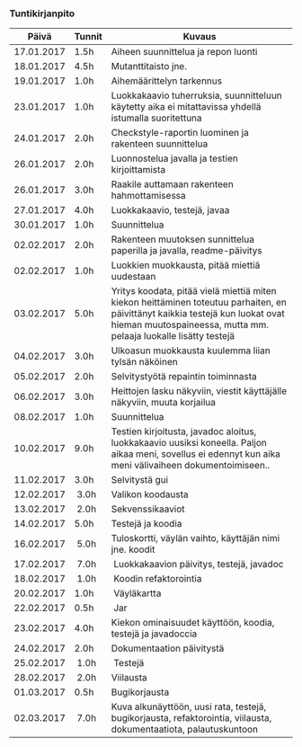### Tuntikirjanpito
Päivä | Tunnit | Kuvaus
--------------- | ----- | ------
17.01.2017 | 1.5h | Aiheen suunnittelua ja repon luonti
18.01.2017 | 4.5h | Mutanttitaisto jne.
19.01.2017 | 1.0h | Aihemäärittelyn tarkennus
23.01.2017 | 1.0h | Luokkakaavio tuherruksia, suunnitteluun käytetty aika ei mitattavissa yhdellä istumalla suoritettuna
24.01.2017 | 2.0h | Checkstyle-raportin luominen ja rakenteen suunnittelua
26.01.2017 | 2.0h | Luonnostelua javalla ja testien kirjoittamista
26.01.2017 | 3.0h | Raakile auttamaan rakenteen hahmottamisessa
27.01.2017 | 4.0h | Luokkakaavio, testejä, javaa
30.01.2017 | 1.0h | Suunnittelua
02.02.2017 | 2.0h | Rakenteen muutoksen sunnittelua paperilla ja javalla, readme-päivitys
02.02.2017 | 1.0h | Luokkien muokkausta, pitää miettiä uudestaan
03.02.2017 | 5.0h | Yritys koodata, pitää vielä miettiä miten kiekon heittäminen toteutuu parhaiten, en päivittänyt kaikkia testejä kun luokat ovat hieman muutospaineessa, mutta mm. pelaaja luokalle lisätty testejä
04.02.2017 | 3.0h | Ulkoasun muokkausta kuulemma liian tylsän näköinen
05.02.2017 | 2.0h | Selvitystyötä repaintin toiminnasta
06.02.2017 | 3.0h | Heittojen lasku näkyviin, viestit käyttäjälle näkyviin, muuta korjailua
08.02.2017 | 1.0h | Suunnittelua
10.02.2017 | 9.0h | Testien kirjoitusta, javadoc aloitus, luokkakaavio uusiksi koneella. Paljon aikaa meni, sovellus ei edennyt kun aika meni välivaiheen dokumentoimiseen..
11.02.2017 | 3.0h | Selvitystä gui
12.02.2017 | 3.0h | Valikon koodausta
13.02.2017 | 2.0h | Sekvenssikaaviot
14.02.2017 | 5.0h | Testejä ja koodia
16.02.2017 | 5.0h | Tuloskortti, väylän vaihto, käyttäjän nimi jne. koodit
17.02.2017 | 7.0h | Luokkakaavion päivitys, testejä, javadoc
18.02.2017 | 1.0h | Koodin refaktorointia
20.02.2017 | 1.0h | Väyläkartta
22.02.2017 | 0.5h | Jar
23.02.2017 | 4.0h | Kiekon ominaisuudet käyttöön, koodia, testejä ja javadoccia
24.02.2017 | 2.0h | Dokumentaation päivitystä
25.02.2017 | 1.0h | Testejä
28.02.2017 | 2.0h | Viilausta
01.03.2017 | 0.5h | Bugikorjausta
02.03.2017 | 7.0h | Kuva alkunäyttöön, uusi rata, testejä, bugikorjausta, refaktorointia, viilausta, dokumentaatiota, palautuskuntoon
